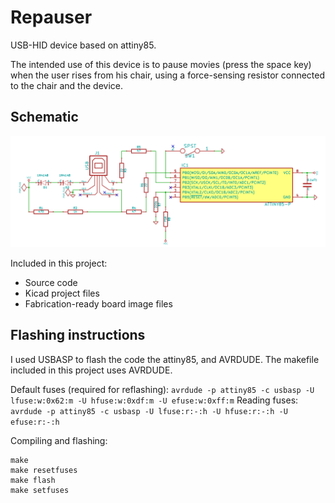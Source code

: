 # Repauser

USB-HID device based on attiny85.

The intended use of this device is to pause movies (press the space key) when the user rises from his chair, using a force-sensing resistor connected to the chair and the device.

## Schematic ##
![Project schematic](https://github.com/doihaveto/repauser/raw/master/board/schematic.png)

Included in this project:

 - Source code
 - Kicad project files
 - Fabrication-ready board image files

## Flashing instructions ###
I used USBASP to flash the code the attiny85, and AVRDUDE. The makefile included in this project uses AVRDUDE.

Default fuses (required for reflashing):
```avrdude -p attiny85 -c usbasp -U lfuse:w:0x62:m -U hfuse:w:0xdf:m -U efuse:w:0xff:m```
Reading fuses:
```avrdude -p attiny85 -c usbasp -U lfuse:r:-:h -U hfuse:r:-:h -U efuse:r:-:h```

Compiling and flashing:
```
make
make resetfuses
make flash
make setfuses
```
